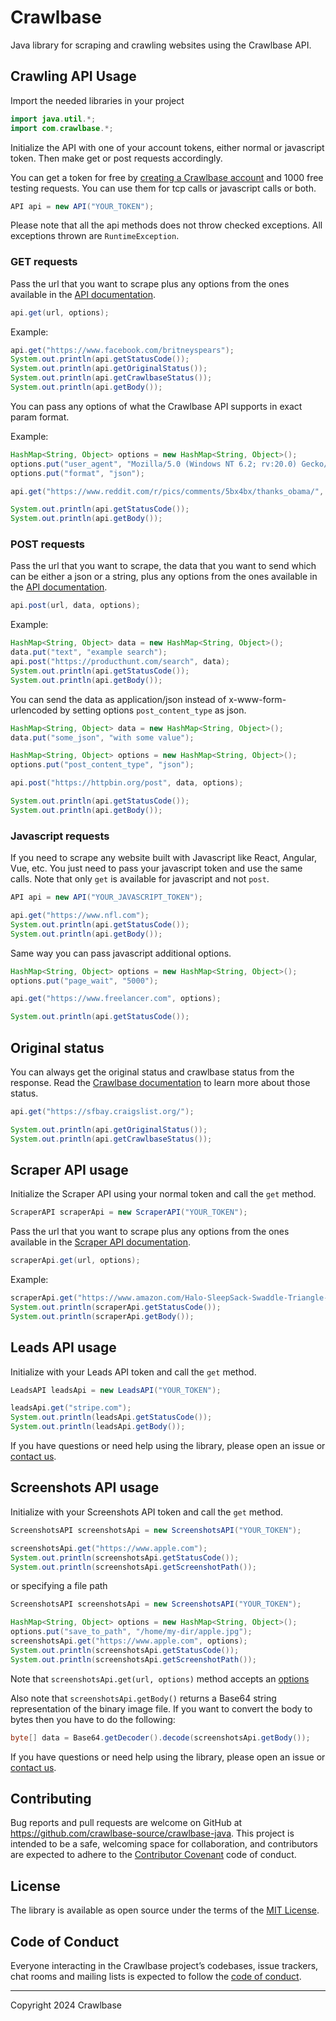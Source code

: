 # Crawlbase

Java library for scraping and crawling websites using the Crawlbase API.

## Crawling API Usage

Import the needed libraries in your project

```java
import java.util.*;
import com.crawlbase.*;
```

Initialize the API with one of your account tokens, either normal or javascript token. Then make get or post requests accordingly.

You can get a token for free by [creating a Crawlbase account](https://crawlbase.com/signup) and 1000 free testing requests. You can use them for tcp calls or javascript calls or both.

```java
API api = new API("YOUR_TOKEN");
```

Please note that all the api methods does not throw checked exceptions. All exceptions thrown are `RuntimeException`.

### GET requests

Pass the url that you want to scrape plus any options from the ones available in the [API documentation](https://crawlbase.com/dashboard/docs).

```java
api.get(url, options);
```

Example:

```java
api.get("https://www.facebook.com/britneyspears");
System.out.println(api.getStatusCode());
System.out.println(api.getOriginalStatus());
System.out.println(api.getCrawlbaseStatus());
System.out.println(api.getBody());
```

You can pass any options of what the Crawlbase API supports in exact param format.

Example:

```java
HashMap<String, Object> options = new HashMap<String, Object>();
options.put("user_agent", "Mozilla/5.0 (Windows NT 6.2; rv:20.0) Gecko/20121202 Firefox/30.0");
options.put("format", "json");

api.get("https://www.reddit.com/r/pics/comments/5bx4bx/thanks_obama/", options);

System.out.println(api.getStatusCode());
System.out.println(api.getBody());
```

### POST requests

Pass the url that you want to scrape, the data that you want to send which can be either a json or a string, plus any options from the ones available in the [API documentation](https://crawlbase.com/dashboard/docs).

```java
api.post(url, data, options);
```

Example:

```java
HashMap<String, Object> data = new HashMap<String, Object>();
data.put("text", "example search");
api.post("https://producthunt.com/search", data);
System.out.println(api.getStatusCode());
System.out.println(api.getBody());
```

You can send the data as application/json instead of x-www-form-urlencoded by setting options `post_content_type` as json.

```java
HashMap<String, Object> data = new HashMap<String, Object>();
data.put("some_json", "with some value");

HashMap<String, Object> options = new HashMap<String, Object>();
options.put("post_content_type", "json");

api.post("https://httpbin.org/post", data, options);

System.out.println(api.getStatusCode());
System.out.println(api.getBody());
```

### Javascript requests

If you need to scrape any website built with Javascript like React, Angular, Vue, etc. You just need to pass your javascript token and use the same calls. Note that only `get` is available for javascript and not `post`.

```java
API api = new API("YOUR_JAVASCRIPT_TOKEN");
```

```java
api.get("https://www.nfl.com");
System.out.println(api.getStatusCode());
System.out.println(api.getBody());
```

Same way you can pass javascript additional options.

```java
HashMap<String, Object> options = new HashMap<String, Object>();
options.put("page_wait", "5000");

api.get("https://www.freelancer.com", options);

System.out.println(api.getStatusCode());
```

## Original status

You can always get the original status and crawlbase status from the response. Read the [Crawlbase documentation](https://crawlbase.com/dashboard/docs) to learn more about those status.

```java
api.get("https://sfbay.craigslist.org/");

System.out.println(api.getOriginalStatus());
System.out.println(api.getCrawlbaseStatus());
```

## Scraper API usage

Initialize the Scraper API using your normal token and call the `get` method.

```java
ScraperAPI scraperApi = new ScraperAPI("YOUR_TOKEN");
```

Pass the url that you want to scrape plus any options from the ones available in the [Scraper API documentation](https://crawlbase.com/docs/scraper-api/parameters).

```java
scraperApi.get(url, options);
```

Example:

```java
scraperApi.get("https://www.amazon.com/Halo-SleepSack-Swaddle-Triangle-Neutral/dp/B01LAG1TOS");
System.out.println(scraperApi.getStatusCode());
System.out.println(scraperApi.getBody());
```

## Leads API usage

Initialize with your Leads API token and call the `get` method.

```java
LeadsAPI leadsApi = new LeadsAPI("YOUR_TOKEN");

leadsApi.get("stripe.com");
System.out.println(leadsApi.getStatusCode());
System.out.println(leadsApi.getBody());
```

If you have questions or need help using the library, please open an issue or [contact us](https://crawlbase.com/contact).

## Screenshots API usage

Initialize with your Screenshots API token and call the `get` method.

```java
ScreenshotsAPI screenshotsApi = new ScreenshotsAPI("YOUR_TOKEN");

screenshotsApi.get("https://www.apple.com");
System.out.println(screenshotsApi.getStatusCode());
System.out.println(screenshotsApi.getScreenshotPath());
```

or specifying a file path

```java
ScreenshotsAPI screenshotsApi = new ScreenshotsAPI("YOUR_TOKEN");

HashMap<String, Object> options = new HashMap<String, Object>();
options.put("save_to_path", "/home/my-dir/apple.jpg");
screenshotsApi.get("https://www.apple.com", options);
System.out.println(screenshotsApi.getStatusCode());
System.out.println(screenshotsApi.getScreenshotPath());
```

Note that `screenshotsApi.get(url, options)` method accepts an [options](https://crawlbase.com/docs/screenshots-api/parameters)

Also note that `screenshotsApi.getBody()` returns a Base64 string representation of the binary image file.
If you want to convert the body to bytes then you have to do the following:

```java
byte[] data = Base64.getDecoder().decode(screenshotsApi.getBody());
```

If you have questions or need help using the library, please open an issue or [contact us](https://crawlbase.com/contact).

## Contributing

Bug reports and pull requests are welcome on GitHub at https://github.com/crawlbase-source/crawlbase-java. This project is intended to be a safe, welcoming space for collaboration, and contributors are expected to adhere to the [Contributor Covenant](http://contributor-covenant.org) code of conduct.

## License

The library is available as open source under the terms of the [MIT License](http://opensource.org/licenses/MIT).

## Code of Conduct

Everyone interacting in the Crawlbase project’s codebases, issue trackers, chat rooms and mailing lists is expected to follow the [code of conduct](https://github.com/crawlbase-source/crawlbase-java/blob/master/CODE_OF_CONDUCT.md).

---

Copyright 2024 Crawlbase

